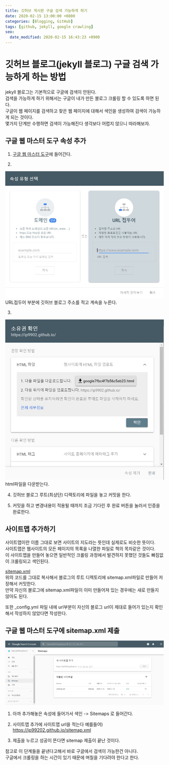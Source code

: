 ```yaml
---
title: 깃허브 게시판 구글 검색 가능하게 하기
date: 2020-02-15 13:00:00 +0800
categories: [Blogging, GitHub]
tags: [github, jekyll, google crawling]
seo:
  date_modified: 2020-02-15 16:43:23 +0900
---
```


# 깃허브 블로그(jekyll 블로그) 구글 검색 가능하게 하는 방법  
jekyll 블로그는 기본적으로 구글에 검색이 안된다.  
검색을 가능하게 하기 위해서는 구글이 내가 만든 블로그 크롤링 할 수 있도록 하면 된다.  
구글이 웹 페이지를 검색하고 찾은 웹 페이지에 대해서 색인을 생성하여 검색이 가능하게 되는 것이다.  
몇가지 단계만 수행하면 검색이 가능해진다 생각보다 어렵지 않으니 따라해보자.  


## 구글 웹 마스터 도구 속성 추가
1. [구글 웹 마스터 도구](https://www.google.com/webmasters/tools/home?hl=ko)에 들어간다.
   
2.  
![속성선택](/assets/img/postImg/g1.JPG )  URL접두어 부분에 깃허브 블로그 주소를 적고 계속을 누른다.
   
3.  
![소유권확인](/assets/img/postImg/g2.JPG )  html파일을 다운받는다. 
   
4. 깃허브 블로그 루트(최상단) 디렉토리에 파일을 놓고 커밋을 한다.
   
5. 커밋을 하고 변경내용이 적용될 때까지 조금 기다린 후 완료 버튼을 눌러서 인증을 완료한다.  


## 사이트맵 추가하기
사이트맵이란 이름 그대로 보면 사이트의 지도라는 뜻인데 실제로도 비슷한 뜻이다.  
사이트맵은 웹사이트의 모든 페이지의 목록을 나열한 파일로 책의 목차같은 것이다.  
이 사이트맵을 만들어 놓으면 일반적인 크롤링 과정에서 발견하지 못했던 것들도 빠짐없이 크롤링되고 색인된다.  

[sitemap.xml](https://github.com/ip99202/ip99202.github.io/blob/master/sitemap.xml)  
위의 코드를 그대로 복사해서 블로그의 루트 디렉토리에 sitemap.xml파일로 만들어 저장해서 커밋한다.  
만약 자신의 블로그에 sitemap.xml파일이 이미 만들어져 있는 경우에는 새로 만들지 않아도 된다.  

또한 _config.yml 파일 내에 url부분이 자신의 블로그 url이 제대로 들어가 있는지 확인해서 작성하지 않았다면 작성한다.  


## 구글 웹 마스터 도구에 sitemap.xml 제출
![사이트맵제출](/assets/img/postImg/g3.JPG )  
1. 아까 추가해놓은 속성에 들어가서 색인 -> Sitemaps 로 들어간다.  
  
2. 사이트맵 추가에 사이트맵 url을 적는다 예를들어) https://ip99202.github.io/sitemap.xml  
   
3. 제출을 누르고 성공이 뜬다면 sitemap 제출이 끝난 것이다.

참고로 이 단계들을 끝낸다고해서 바로 구글에서 검색이 가능한건 아니다.  
구글에서 크롤링을 하는 시간이 있기 때문에 며칠을 기다려야 한다고 한다.  